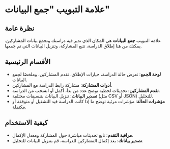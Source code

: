 # علامة التبويب "جمع البيانات"

## نظرة عامة

علامة التبويب **جمع البيانات** هي المكان الذي تدير فيه دراستك وتجمع بيانات المشاركين. يمكنك من هنا إطلاق الدراسة، تتبع المشاركة، وتنزيل البيانات التي تم جمعها.

## الأقسام الرئيسية

- **لوحة الجمع**: تعرض حالة الدراسة، خيارات الإطلاق، تقدم المشاركين، وملخصًا لجمع البيانات.
- **أدوات المشاركة**: مشاركة رابط الدراسة مع المشاركين.
- **تقدم المشاركين**: تحديثات لحظية توضح عدد من بدأ، أكمل أو انسحب من الدراسة.
- **تصدير البيانات**: تنزيل البيانات بتنسيقات مختلفة (مثل CSV أو JSON) للتحليل.
- **مؤشرات الحالة**: مؤشرات مرئية توضح ما إذا كانت الدراسة قيد التشغيل أو متوقفة أو مكتملة.

## كيفية الاستخدام

- **مراقبة التقدم**: تابع تحديثات مباشرة حول المشاركة ومعدل الإكمال.
- **تصدير بياناتك**: بعد إكمال المشاركين للدراسة، قم بتنزيل البيانات للتحليل.